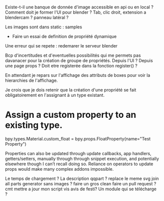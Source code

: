 Existe-t-il une banque de donnée d'image accessible en api ou en local ?
Comment doit je former l'UI pour blender ?
Tab, clic droit, extension a blendercam ? panneau latéral ?


Les images sont dans  static : samples 

- Faire un essai de definition de propriété dynamique

Une erreur qui se repete : redemarer le serveur blender

Bcp d'incertitudes et d'eventuelles possibilités qui me permets pas davanacer pour la création de groupe de propriétés.
Depuis l'UI ? Depuis une page props ? Doit etre registerée dans la fonction register() ? 

En attendant je repars sur l'affichage des attributs de boxes pour voir la hierarchies de l'affichage.

Je crois que je dois retenir que la création d'une propriété se fait obligatoirement en l'assignant à un type existant.

# Assign a custom property to an existing type.
bpy.types.Material.custom_float = bpy.props.FloatProperty(name="Test Property")

Properties can also be updated through update callbacks, app handlers, getters/setters, manually through through snippet execution, and potentially elsewhere though I can’t recall doing so.
Reliance on operators to update props would make many complex addons impossible.

Le temps de chargement ? 
La description qqpart ?
replace le meme svg
join all parts
generator sans images ?
faire un gros clean 
faire un pull request ? cmt mettre a jour mon script vis avis de festi? Un module qui se télécharge ?